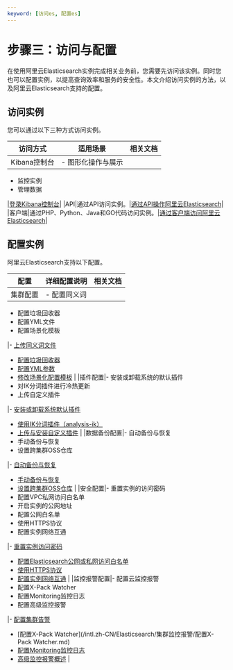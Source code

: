 ```yaml
---
keyword: [访问es, 配置es]
---
```


# 步骤三：访问与配置

在使用阿里云Elasticsearch实例完成相关业务前，您需要先访问该实例。同时您也可以配置实例，以提高查询效率和服务的安全性。本文介绍访问实例的方法，以及阿里云Elasticsearch支持的配置。

## 访问实例

您可以通过以下三种方式访问实例。

|访问方式|适用场景|相关文档|
|----|----|----|
|Kibana控制台|-   图形化操作与展示
-   监控实例
-   管理数据

|[登录Kibana控制台](/intl.zh-CN/Elasticsearch/可视化控制/Kibana/登录Kibana控制台.md)|
|API|通过API访问实例。|[通过API操作阿里云Elasticsearch](/intl.zh-CN/开发指南/通过API操作阿里云Elasticsearch.md)|
|客户端|通过PHP、Python、Java和GO代码访问实例。|[通过客户端访问阿里云Elasticsearch](/intl.zh-CN/开发指南/通过客户端访问阿里云Elasticsearch.md)|

## 配置实例

阿里云Elasticsearch支持以下配置。

|配置|详细配置说明|相关文档|
|--|------|----|
|集群配置|-   配置同义词
-   配置垃圾回收器
-   配置YML文件
-   配置场景化模板

|-   [上传同义词文件](/intl.zh-CN/Elasticsearch/ES集群配置/配置同义词/上传同义词文件.md)
-   [配置垃圾回收器](/intl.zh-CN/Elasticsearch/ES集群配置/配置垃圾回收器.md)
-   [配置YML参数](/intl.zh-CN/Elasticsearch/ES集群配置/配置YML参数.md)
-   [修改场景化配置模板](/intl.zh-CN/Elasticsearch/ES集群配置/场景化配置/修改场景化配置模板.md) |
|插件配置|-   安装或卸载系统的默认插件
-   对IK分词插件进行冷热更新
-   上传自定义插件

|-   [安装或卸载系统默认插件](/intl.zh-CN/Elasticsearch/插件配置/安装或卸载系统默认插件.md)
-   [使用IK分词插件（analysis-ik）](/intl.zh-CN/Elasticsearch/插件配置/系统默认插件/使用IK分词插件（analysis-ik）.md)
-   [上传与安装自定义插件](/intl.zh-CN/Elasticsearch/插件配置/上传与安装自定义插件.md) |
|数据备份配置|-   自动备份与恢复
-   手动备份与恢复
-   设置跨集群OSS仓库

|-   [自动备份与恢复](/intl.zh-CN/Elasticsearch/数据备份/自动备份与恢复.md)
-   [手动备份与恢复](/intl.zh-CN/Elasticsearch/数据备份/手动备份与恢复.md)
-   [设置跨集群OSS仓库](/intl.zh-CN/Elasticsearch/数据备份/设置跨集群OSS仓库.md) |
|安全配置|-   重置实例的访问密码
-   配置VPC私网访问白名单
-   开启实例的公网地址
-   配置公网白名单
-   使用HTTPS协议
-   配置实例网络互通

|-   [重置实例访问密码](/intl.zh-CN/Elasticsearch/安全配置/重置实例访问密码.md)
-   [配置Elasticsearch公网或私网访问白名单](/intl.zh-CN/Elasticsearch/安全配置/配置ES公网或私网访问白名单.md)
-   [使用HTTPS协议](/intl.zh-CN/Elasticsearch/安全配置/使用HTTPS协议.md)
-   [配置实例网络互通](/intl.zh-CN/Elasticsearch/安全配置/配置实例网络互通.md) |
|监控报警配置|-   配置云监控报警
-   配置X-Pack Watcher
-   配置Monitoring监控日志
-   配置高级监控报警

|-   [配置集群告警](/intl.zh-CN/Elasticsearch/集群监控报警/配置云监控报警.md)
-   [配置X-Pack Watcher](/intl.zh-CN/Elasticsearch/集群监控报警/配置X-Pack Watcher.md)
-   [配置Monitoring监控日志](/intl.zh-CN/Elasticsearch/集群监控报警/配置Monitoring监控日志.md)
-   [高级监控报警概述]() |

